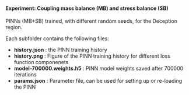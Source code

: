 #### Experiment: Coupling mass balance (MB) and stress balance (SB)
PINNs (MB+SB) trained, with different random seeds, for the Deception region.

Each subfolder contains the following files: 
- **history.json** : the PINN training history
- **history.png** : Figure of the PINN training history for different loss function componenets
- **model-700000.weights.h5** : PINN model weights saved after 700000 iterations
- **params.json** : Parameter file, can be used for setting up or re-loading the PINN
